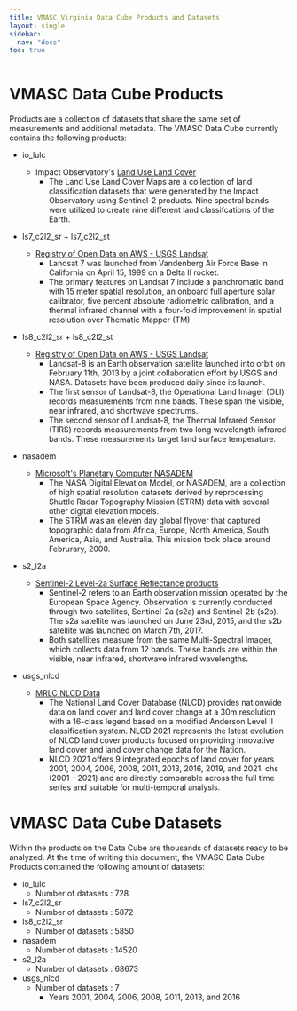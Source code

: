 ```yaml
---
title: VMASC Virginia Data Cube Products and Datasets
layout: single
sidebar:
  nav: "docs"
toc: true
---
```


# VMASC Data Cube Products

Products are a collection of datasets that share the same set of measurements and additional metadata. The VMASC Data Cube currently contains the following products:

* io_lulc
    * Impact Observatory's [Land Use Land Cover](https://livingatlas.arcgis.com/landcover/)
        * The Land Use Land Cover Maps are a collection of land classification datasets that were generated by the Impact Observatory using Sentinel-2 products. Nine spectral bands were utilized to create nine different land classifcations of the Earth.

* ls7_c2l2_sr + ls7_c2l2_st
    * [Registry of Open Data on AWS - USGS Landsat](https://registry.opendata.aws/usgs-landsat/)
        * Landsat 7 was launched from Vandenberg Air Force Base in California on April 15, 1999 on a Delta II rocket.
        * The primary features on Landsat 7 include a panchromatic band with 15 meter spatial resolution, an onboard full aperture solar calibrator, five percent absolute radiometric calibration, and a thermal infrared channel with a four-fold improvement in spatial resolution over Thematic Mapper (TM)

* ls8_c2l2_sr + ls8_c2l2_st
    * [Registry of Open Data on AWS - USGS Landsat](https://registry.opendata.aws/usgs-landsat/)
      * Landsat-8 is an Earth observation satellite launched into orbit on February 11th, 2013 by a joint collaboration effort by USGS and NASA. Datasets have been produced daily since its launch.
      * The first sensor of Landsat-8, the Operational Land Imager (OLI) records measurements from nine bands. These span the visible, near infrared, and shortwave spectrums.
      * The second sensor of Landsat-8, the Thermal Infrared Sensor (TIRS) records measurements from two long wavelength infrared bands. These measurements target land surface temperature.

* nasadem
    * [Microsoft's Planetary Computer NASADEM](https://www.earthdata.nasa.gov/esds/competitive-programs/measures/nasadem)
        * The NASA Digital Elevation Model, or NASADEM, are a collection of high spatial resolution datasets derived by reprocessing Shuttle Radar Topography Mission (STRM) data with several other digital elevation models.
        * The STRM was an eleven day global flyover that captured topographic data from Africa, Europe, North America, South America, Asia, and Australia. This mission took place around Februrary, 2000.

* s2_l2a
    * [Sentinel-2 Level-2a Surface Reflectance products](https://sentinel.esa.int/web/sentinel/user-guides/sentinel-2-msi/product-types/level-2a)
      * Sentinel-2 refers to an Earth observation mission operated by the European Space Agency. Observation is currently conducted through two satellites, Sentinel-2a (s2a) and Sentinel-2b (s2b). The s2a satellite was launched on June 23rd, 2015, and the s2b satellite was launched on March 7th, 2017.
      * Both satellites measure from the same Multi-Spectral Imager, which collects data from 12 bands. These bands are within the visible, near infrared, shortwave infrared wavelengths.

* usgs_nlcd
    * [MRLC NLCD Data](https://www.mrlc.gov/data)
      * The National Land Cover Database (NLCD) provides nationwide data on land cover and land cover change at a 30m resolution with a 16-class legend based on a modified Anderson Level II classification system. NLCD 2021 represents the latest evolution of NLCD land cover products focused on providing innovative land cover and land cover change data for the Nation.
      * NLCD 2021 offers 9 integrated epochs of land cover for years 2001, 2004, 2006, 2008, 2011, 2013, 2016, 2019, and 2021. chs (2001 – 2021) and are directly comparable across the full time series and suitable for multi-temporal analysis.

# VMASC Data Cube Datasets

Within the products on the Data Cube are thousands of datasets ready to be analyzed. At the time of writing this document, the VMASC Data Cube Products contained the following amount of datasets:

* io_lulc
    * Number of datasets : 728
* ls7_c2l2_sr
    * Number of datasets : 5872
* ls8_c2l2_sr
    * Number of datasets : 5850
* nasadem
    * Number of datasets : 14520
* s2_l2a
    * Number of datasets : 68673
* usgs_nlcd
    * Number of datasets : 7
      * Years 2001, 2004, 2006, 2008, 2011, 2013, and 2016